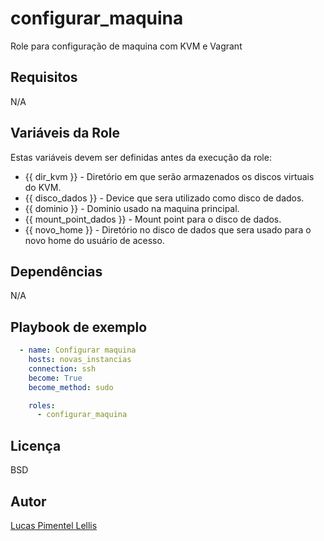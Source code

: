 configurar_maquina
=========

Role para configuração de maquina com KVM e Vagrant

Requisitos
------------

N/A

Variáveis da Role
--------------

Estas variáveis devem ser definidas antes da execução da role:

* {{ dir_kvm }} - Diretório em que serão armazenados os discos virtuais do KVM.
* {{ disco_dados }} - Device que sera utilizado como disco de dados.
* {{ dominio }} - Dominio usado na maquina principal.
* {{ mount_point_dados }} - Mount point para o disco de dados.
* {{ novo_home }} - Diretório no disco de dados que sera usado para o novo home do usuário de acesso.

Dependências
------------

N/A

Playbook de exemplo
----------------

```yaml
  - name: Configurar maquina
    hosts: novas_instancias
    connection: ssh
    become: True
    become_method: sudo

    roles:
      - configurar_maquina
```

Licença
-------

BSD

Autor
------------------

[Lucas Pimentel Lellis](mailto:lucaslellis@gmail.com)
